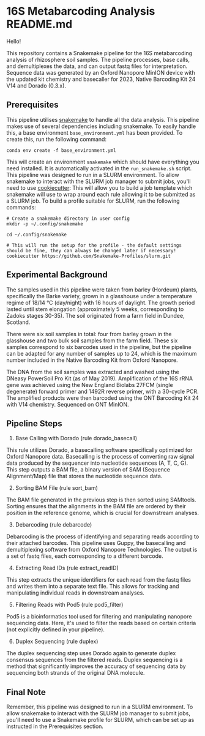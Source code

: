 # 16S Metabarcoding Analysis README.md

Hello!

This repository contains a Snakemake pipeline for the 16S
metabarcoding analysis of rhizosphere soil samples. The pipeline processes,
base calls, and demultiplexes the data, and can output fastq files for interpretation. Sequence data was generated by an Oxford Nanopore MinION device with the updated kit chemistry and basecaller for 2023, Native Barcoding Kit
24 V14 and Dorado (0.3.x).

## Prerequisites

This pipeline utilises [snakemake](snakemake.readthedocs.io) to handle all the data analysis.
This pipeline makes use of several dependencies including snakemake.
To easily handle this, a base environment `base_environment.yml` has been provided.
To create this, run the following command:

```
conda env create -f base_environment.yml
```

This will create an environment `snakemake` which should have everything you need installed.
It is automatically activated in the `run_snakemake.sh` script.
This pipeline was designed to run in a SLURM environment.
To allow snakemake to interact with the SLURM job manager to submit jobs, you'll need to use [cookiecutter](https://pypi.org/project/cookiecutter/):
This will allow you to build a job template which snakemake will use to wrap around each rule allowing it to be submitted as a SLURM job. To build a profile suitable for SLURM, run the following commands:

```
# Create a snakemake directory in user config
mkdir -p ~/.config/snakemake

cd ~/.config/snakemake

# This will run the setup for the profile - the default settings should be fine, they can always be changed later if necessary!
cookiecutter https://github.com/Snakemake-Profiles/slurm.git
```

## Experimental Background

The samples used in this pipeline were taken from barley
(Hordeum) plants, specifically the Barke variety, grown in a glasshouse under a
temperature regime of 18/14 °C (day/night) with 16 hours of daylight. The
growth period lasted until stem elongation (approximately 5 weeks,
corresponding to Zadoks stages 30-35). The soil originated from a farm field in
Dundee, Scotland.

There were six soil samples in total: four from barley grown in the
glasshouse and two bulk soil samples from the farm field. These six samples
correspond to six barcodes used in the pipeline, but the pipeline can be
adapted for any number of samples up to 24, which is the maximum number
included in the Native Barcoding Kit from Oxford Nanopore.

The DNA from the soil samples was extracted and washed using the
DNeasy PowerSoil Pro Kit (as of May 2019). Amplification of the 16S rRNA gene
was achieved using the New England Biolabs 27FCM (single degenerate) forward
primer and 1492R reverse primer, with a 30-cycle PCR. The amplified products
were then barcoded using the ONT Barcoding Kit 24 with V14 chemistry. Sequenced on ONT MinION.
 
## Pipeline Steps

1. Base Calling with Dorado (rule dorado_basecall)

This rule utilizes Dorado, a basecalling software specifically optimized for Oxford Nanopore data. Basecalling is the process of converting raw signal data produced by the sequencer into nucleotide sequences (A, T, C, G). This step outputs a BAM file, a binary version of SAM (Sequence Alignment/Map) file that stores the nucleotide sequence data.


2. Sorting BAM File (rule sort_bam)

The BAM file generated in the previous step is then sorted using SAMtools. Sorting ensures that the alignments in the BAM file are ordered by their position in the reference genome, which is crucial for downstream analyses.


3. Debarcoding (rule debarcode)

Debarcoding is the process of identifying and separating reads according to their attached barcodes. This pipeline uses Guppy, the basecalling and demultiplexing software from Oxford Nanopore Technologies. The output is a set of fastq files, each corresponding to a different barcode.


4. Extracting Read IDs (rule extract_readID)

This step extracts the unique identifiers for each read from the fastq files and writes them into a separate text file. This allows for tracking and manipulating individual reads in downstream analyses.


5. Filtering Reads with Pod5 (rule pod5_filter)

Pod5 is a bioinformatics tool used for filtering and manipulating nanopore sequencing data. Here, it's used to filter the reads based on certain criteria (not explicitly defined in your pipeline).


6. Duplex Sequencing (rule duplex)

The duplex sequencing step uses Dorado again to generate duplex consensus sequences from the filtered reads. Duplex sequencing is a method that significantly improves the accuracy of sequencing data by sequencing both strands of the original DNA molecule.


## Final Note
Remember, this pipeline was designed to run in a SLURM environment. To allow snakemake to interact with the SLURM job manager to submit jobs, you'll need to use a Snakemake profile for SLURM, which can be set up as instructed in the Prerequisites section.


